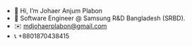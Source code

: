 - 👋 Hi, I’m Johaer Anjum Plabon
- 💼 Software Engineer @ Samsung R&D Bangladesh (SRBD).
- ✉️ mdjohaerplabon@gmail.com
- 📞 +8801870438415

<!---
Md-Johaer-Plabon/Md-Johaer-Plabon is a ★ special ★ repository because its `README.md` (this file) appears on your GitHub profile.
You can click the Preview link to take a look at your changes.
--->
